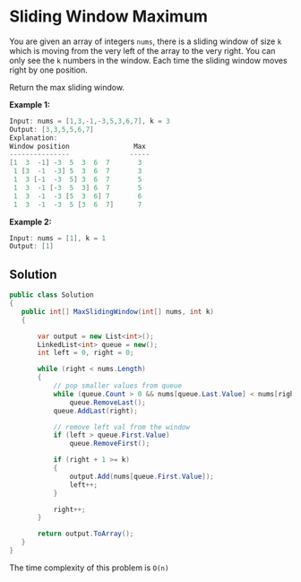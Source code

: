# Sliding Window Maximum
You are given an array of integers `nums`, there is a sliding window of size `k` which is moving from the very left of the array to the very right. You can only see the `k` numbers in the window. Each time the sliding window moves right by one position.

Return the max sliding window.

 

**Example 1:**
```csharp
Input: nums = [1,3,-1,-3,5,3,6,7], k = 3
Output: [3,3,5,5,6,7]
Explanation: 
Window position                Max
---------------               -----
[1  3  -1] -3  5  3  6  7       3
 1 [3  -1  -3] 5  3  6  7       3
 1  3 [-1  -3  5] 3  6  7       5
 1  3  -1 [-3  5  3] 6  7       5
 1  3  -1  -3 [5  3  6] 7       6
 1  3  -1  -3  5 [3  6  7]      7
 ```
**Example 2:**
```csharp
Input: nums = [1], k = 1
Output: [1]
 ```
 ## Solution
 ```csharp
 public class Solution
{
    public int[] MaxSlidingWindow(int[] nums, int k)
    {

        var output = new List<int>();
        LinkedList<int> queue = new();
        int left = 0, right = 0;

        while (right < nums.Length)
        {
            // pop smaller values from queue
            while (queue.Count > 0 && nums[queue.Last.Value] < nums[right])
                queue.RemoveLast();
            queue.AddLast(right);

            // remove left val from the window
            if (left > queue.First.Value)
                queue.RemoveFirst();

            if (right + 1 >= k)
            {
                output.Add(nums[queue.First.Value]);
                left++;
            }

            right++;
        }

        return output.ToArray();
    }
}
 ```
 The time complexity of this problem is `O(n)` 